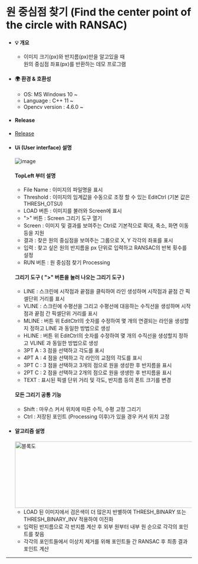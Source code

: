 # 원 중심점 찾기 (Find the center point of the circle with RANSAC)

* #### 💡 개요
  * 이미지 크기(px)와 반지름(px)만을 알고있을 때  
    원의 중심점 좌표(px)를 반환하는 데모 프로그램
   
* #### 🌍 환경 & 호환성  
  * OS:	MS Windows 10 ~
  * Language : C++ 11 ~
  * Opencv version : 4.6.0 ~

* #### Release
* [Release](https://github.com/arson5012/CircleCenterPoint/releases/tag/Release_v1.0a)
 
* #### Ui (User interface) 설명
  ![image](https://github.com/user-attachments/assets/ee12a025-c515-4e91-9c97-9825b74836f2)

  #### TopLeft 부터 설명  
  * File Name : 이미지의 파일명을 표시  
  * Threshold : 이미지의 임계값을 수동으로 조정 할 수 있는 EditCtrl (기본 값은 THRESH_OTSU)  
  * LOAD 버튼 : 이미지를 불러와 Screen에 표시
  * ">" 버튼 :  Screen 그리기 도구 열기
  * Screen : 이미지 및 결과를 보여주는 Ctrl로 기본적으로 확대, 축소, 화면 이동등을 지원  
  * 결과 : 찾은 원의 중심점을 보여주는 그룹으로 X, Y 각각의 좌표를 표시  
  * 입력 : 찾고 싶은 원의 반지름을 px 단위로 입력하고 RANSAC의 반복 횟수를 설정  
  * RUN 버튼 : 원 중심점 찾기 Processing
  
  #### 그리기 도구 ( ">" 버튼을 눌러 나오는 그리기 도구 )  
  * LINE : 스크린에 시작점과 끝점을 클릭하여 라인 생성하며 시작점과 끝점 간 픽셀단위 거리를 표시  
  * VLINE : 스크린에 수평선을 그리고 수평선에 대응하는 수직선을 생성하며 시작점과 끝점 간 픽셀단위 거리를 표시  
  * MLINE : 버튼 위 EditCtrl의 숫자를 수정하여 몇 개의 연결되는 라인을 생성할지 정하고 LINE 과 동일한 방법으로 생성  
  * HLINE : 버튼 위 EditCtrl의 숫자를 수정하여 몇 개의 수직선을 생성할지 정하고 VLINE 과 동일한 방법으로 생성   
  * 3PT A : 3 점을 선택하고 각도를 표시  
  * 4PT A : 4 점을 선택하고 각 라인의 교점의 각도를 표시  
  * 3PT C : 3 점을 선택하고 3개의 점으로 원을 생성한 후 반지름을 표시  
  * 2PT C : 2 점을 선택하고 2개의 점으로 원을 생생한 후 반지름을 표시  
  * TEXT : 표시된 픽셀 단위 거리 및 각도, 반지름 등의 폰트 크기를 변경  
  
  #### 모든 그리기 공통 기능
  * Shift : 마우스 커서 위치에 따른 수직, 수평 고정 그리기  
  * Ctrl : 저장된 포인트 (Processing 이후)가 있을 경우 커서 위치 고정  


* #### 알고리즘 설명
  <img src="https://github.com/user-attachments/assets/07860e87-0ed5-405e-9da9-b43f30091d28" alt="블록도" height="180" width="580">   
  
  * LOAD 된 이미지에서 검은색이 더 많은지 반별하여 THRESH_BINARY 또는 THRESH_BINARY_INV 적용하여 이진화
  * 입력된 반지름으로 각 반지름 계산 후 외부 원부터 내부 원 순으로 각각의 포인트를 찾음
  * 각각의 포인트들에서 이상치 제거를 위해 포인트들 간 RANSAC 후 최종 결과 포인트 계산

---

